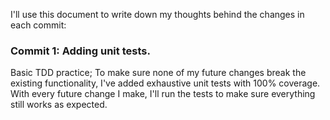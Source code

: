 I'll use this document to write down my thoughts behind the changes in each commit:

### Commit 1: Adding unit tests.
Basic TDD practice; To make sure none of my future changes break the existing functionality, I've added exhaustive unit tests with 100% coverage. With every future change I make, I'll run the tests to make sure everything still works as expected.